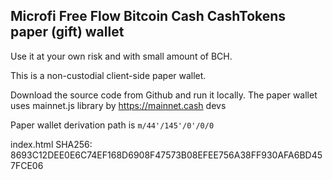 ## Microfi Free Flow Bitcoin Cash CashTokens paper (gift) wallet


Use it at your own risk and with small amount of BCH.

This is a non-custodial client-side paper wallet.

Download the source code from Github and run it locally. The paper wallet uses mainnet.js library by https://mainnet.cash devs

Paper wallet derivation path is `m/44'/145'/0'/0/0`

index.html SHA256: 8693C12DEE0E6C74EF168D6908F47573B08EFEE756A38FF930AFA6BD457FCE06

